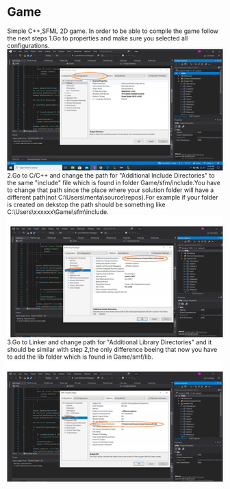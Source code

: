 # Game
Simple C++,SFML 2D game.
In order to be able to compile the game follow the next steps
1.Go to properties and make sure you selected all configurations.
![TestImg](step1.png)
2.Go to C/C++ and change the path for "Additional Include Directories" to the same "include" file which is found in folder Game/sfm/include.You have to change that path since the place where your solution folder will have a different path(not C:\Users\menta\source\repos).For example if your folder is created on dekstop the path should be something like C:\Users\xxxxxx\Game\sfm\include.
![TestImg](step2.png)
3.Go to Linker and change path for "Additional Library Directories" and it should be similar with step 2,the only difference beeing that now you have to add the lib folder which is found in Game/smf/lib.
![TestImg](step3.png)
